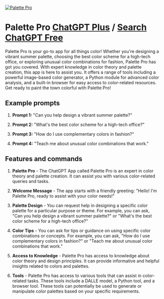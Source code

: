 
[![Palette Pro](null)](https://chat.openai.com/g/g-QJza2EBEH-palette-pro)

# Palette Pro [ChatGPT Plus](https://chat.openai.com/g/g-QJza2EBEH-palette-pro) / [Search ChatGPT Free](https://gptcall.net/index.html#/?search=Palette%20Pro)

Palette Pro is your go-to app for all things color! Whether you're designing a vibrant summer palette, choosing the best color scheme for a high-tech office, or exploring unusual color combinations for fashion, Palette Pro has got you covered. With expert knowledge in color theory and palette creation, this app is here to assist you. It offers a range of tools including a powerful image-based color generator, a Python module for advanced color analysis, and a built-in browser for easy access to color-related resources. Get ready to paint the town colorful with Palette Pro!

## Example prompts

1. **Prompt 1:** "Can you help design a vibrant summer palette?"

2. **Prompt 2:** "What's the best color scheme for a high-tech office?"

3. **Prompt 3:** "How do I use complementary colors in fashion?"

4. **Prompt 4:** "Teach me about unusual color combinations that work."


## Features and commands

1. **Palette Pro** - The ChatGPT App called Palette Pro is an expert in color theory and palette creation. It can assist you with various color-related queries and tasks.

2. **Welcome Message** - The app starts with a friendly greeting: "Hello! I'm Palette Pro, ready to assist with your color needs!"

3. **Palette Design** - You can request help in designing a specific color palette for a particular purpose or theme. For example, you can ask, "Can you help design a vibrant summer palette?" or "What's the best color scheme for a high-tech office?"

4. **Color Tips** - You can ask for tips or guidance on using specific color combinations or concepts. For example, you can ask, "How do I use complementary colors in fashion?" or "Teach me about unusual color combinations that work."

5. **Access to Knowledge** - Palette Pro has access to knowledge about color theory and design principles. It can provide informative and helpful insights related to colors and palettes.

6. **Tools** - Palette Pro has access to various tools that can assist in color-related tasks. These tools include a DALLE model, a Python tool, and a browser tool. These tools can potentially be used to generate or manipulate color palettes based on your specific requirements.


